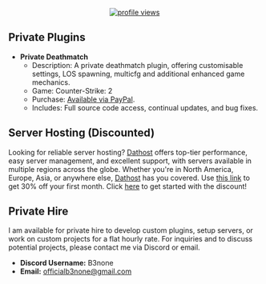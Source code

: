 <p align="center">
	<a href="https://github.com/b3none">
		<img src="https://img.shields.io/endpoint?url=https%3A%2F%2Fhits.dwyl.com%2Fb3none%2Fhits.json%3Fcolor%3Dgreen" alt="profile views" />
	</a>
</p>

## Private Plugins

- **Private Deathmatch**
  - Description: A private deathmatch plugin, offering customisable settings, LOS spawning, multicfg and additional enhanced game mechanics.
  - Game: Counter-Strike: 2
  - Purchase: [Available via PayPal](https://paypal.me/b3none).
  - Includes: Full source code access, continual updates, and bug fixes.

## Server Hosting (Discounted)

Looking for reliable server hosting? [Dathost](https://dathost.net/r/b3none/cs2-server-hosting) offers top-tier performance, easy server management, and excellent support, with servers available in multiple regions across the globe. Whether you're in North America, Europe, Asia, or anywhere else, [Dathost](https://dathost.net/r/b3none/cs2-server-hosting) has you covered. Use [this link](https://dathost.net/r/b3none/cs2-server-hosting) to get 30% off your first month. Click [here]( https://dathost.net/r/b3none/cs2-server-hosting) to get started with the discount!

## Private Hire

I am available for private hire to develop custom plugins, setup servers, or work on custom projects for a flat hourly rate. For inquiries and to discuss potential projects, please contact me via Discord or email.

- **Discord Username:** B3none
- **Email:** officialb3none@gmail.com
